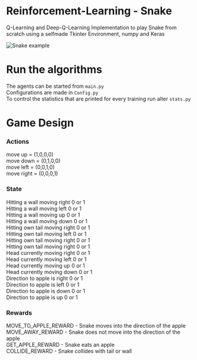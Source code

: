 # Reinforcement-Learning - Snake
Q-Learning and Deep-Q-Learning Implementation to play Snake from scratch using a selfmade Tkinter Environment, numpy and Keras

![Snake example](https://github.com/kat-ko/Reinforcement-Learning-Snake/gifs/example.gif)

# Run the algorithms
The agents can be started from ```main.py```  <br>
Configurations are made in ```Config.py```  <br>
To control the statistics that are printed for every training run alter ```stats.py```  <br>

# Game Design

### Actions
move up = (1,0,0,0)  <br>
move down = (0,1,0,0)  <br>
move left = (0,0,1,0)  <br>
move right = (0,0,0,1)   <br>

### State
Hitting a wall moving right   0 or 1   <br>
Hitting a wall moving left    0 or 1   <br>
Hitting a wall moving up      0 or 1   <br>
Hitting a wall moving down    0 or 1   <br>
Hitting own tail moving right 0 or 1   <br>
Hitting own tail moving left  0 or 1   <br>
Hitting own tail moving right 0 or 1   <br>
Hitting own tail moving right 0 or 1   <br>
Head currently moving right   0 or 1   <br>
Head currently moving left    0 or 1   <br>
Head currently moving up      0 or 1   <br>
Head currently moving down    0 or 1   <br>
Direction to apple is right   0 or 1   <br>
Direction to apple is left    0 or 1   <br>
Direction to apple is down    0 or 1   <br>
Direction to apple is up      0 or 1   <br>

### Rewards
MOVE_TO_APPLE_REWARD  - Snake moves into the direction of the apple <br>
MOVE_AWAY_REWARD - Snake does not move into the direction of the apple <br>
GET_APPLE_REWARD - Snake eats an apple <br>
COLLIDE_REWARD - Snake collides with tail or wall  <br>
